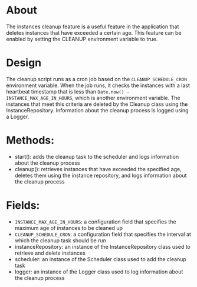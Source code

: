 # About
The instances cleanup feature is a useful feature in the application that deletes instances that have exceeded a certain age. This feature can be enabled by setting the CLEANUP environment variable to true.

# Design
The cleanup script runs as a cron job based on the `CLEANUP_SCHEDULE_CRON` environment variable. When the job runs, it checks the instances with a last heartbeat timestamp that is less than `Date.now() - INSTANCE_MAX_AGE_IN_HOURS`, which is another environment variable. The instances that meet this criteria are deleted by the Cleanup class using the InstanceRepository. Information about the cleanup process is logged using a Logger.

# Methods:
- start(): adds the cleanup task to the scheduler and logs information about the cleanup process
- cleanup(): retrieves instances that have exceeded the specified age, deletes them using the instance repository, and logs information about the cleanup process

# Fields:
- `INSTANCE_MAX_AGE_IN_HOURS`: a configuration field that specifies the maximum age of instances to be cleaned up
- `CLEANUP_SCHEDULE_CRON`: a configuration field that specifies the interval at which the cleanup task should be run
- instanceRepository: an instance of the InstanceRepository class used to retrieve and delete instances
- scheduler: an instance of the Scheduler class used to add the cleanup task
- logger: an instance of the Logger class used to log information about the cleanup process